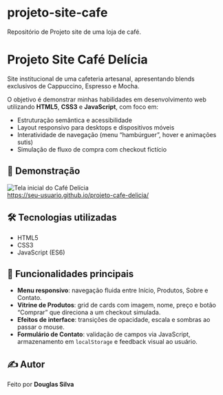 # projeto-site-cafe
Repositório de Projeto site de uma loja de café.

# Projeto Site Café Delícia

Site institucional de uma cafeteria artesanal, apresentando blends exclusivos de Cappuccino, Espresso e Mocha.

O objetivo é demonstrar minhas habilidades em desenvolvimento web utilizando **HTML5**, **CSS3** e **JavaScript**, com foco em:

- Estruturação semântica e acessibilidade  
- Layout responsivo para desktops e dispositivos móveis  
- Interatividade de navegação (menu “hambúrguer”, hover e animações sutis)  
- Simulação de fluxo de compra com checkout fictício  

## 📸 Demonstração  
![Tela inicial do Café Delícia](tela-cafe-delicia.gif)  
https://seu-usuario.github.io/projeto-cafe-delicia/

## 🛠 Tecnologias utilizadas  
- HTML5  
- CSS3  
- JavaScript (ES6)  

## 🚀 Funcionalidades principais  
- **Menu responsivo**: navegação fluida entre Início, Produtos, Sobre e Contato.  
- **Vitrine de Produtos**: grid de cards com imagem, nome, preço e botão “Comprar” que direciona a um checkout simulada.  
- **Efeitos de interface**: transições de opacidade, escala e sombras ao passar o mouse.  
- **Formulário de Contato**: validação de campos via JavaScript, armazenamento em `localStorage` e feedback visual ao usuário.  

## ✍️ Autor  
Feito por **Douglas Silva**  
